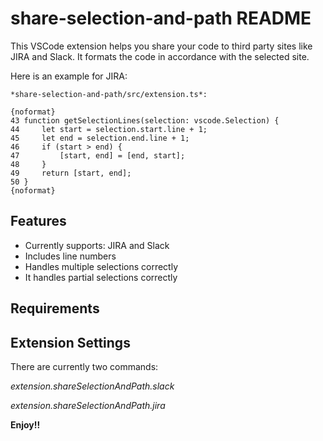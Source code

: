 # share-selection-and-path README

This VSCode extension helps you share your code to third party sites like JIRA and Slack.
It formats the code in accordance with the selected site.

Here is an example for JIRA:

```
*share-selection-and-path/src/extension.ts*:

{noformat}
43 function getSelectionLines(selection: vscode.Selection) {
44     let start = selection.start.line + 1;
45     let end = selection.end.line + 1;
46     if (start > end) {
47         [start, end] = [end, start];
48     }
49     return [start, end];
50 }
{noformat}
```

## Features

* Currently supports: JIRA and Slack
* Includes line numbers
* Handles multiple selections correctly
* It handles partial selections correctly

## Requirements


## Extension Settings

There are currently two commands:

*extension.shareSelectionAndPath.slack*

*extension.shareSelectionAndPath.jira*

**Enjoy!!**
